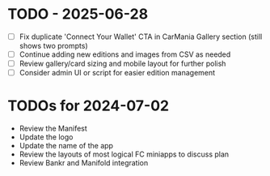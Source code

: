 # TODO - 2025-06-28

- [ ] Fix duplicate 'Connect Your Wallet' CTA in CarMania Gallery section (still shows two prompts)
- [ ] Continue adding new editions and images from CSV as needed
- [ ] Review gallery/card sizing and mobile layout for further polish
- [ ] Consider admin UI or script for easier edition management

# TODOs for 2024-07-02

- Review the Manifest
- Update the logo
- Update the name of the app
- Review the layouts of most logical FC miniapps to discuss plan
- Review Bankr and Manifold integration 